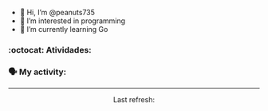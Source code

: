 - 👋 Hi, I’m @peanuts735
- 👀 I’m interested in programming
- 🌱 I’m currently learning Go

### :octocat: Atividades:
<!--START_SECTION:activity-->
<!--END_SECTION:activity-->

### 🗣 My activity:

<!--GITHUB_ACTIVITY:{"rows": 5}-->

---

<p align="center">
  Last refresh: 
  <b><!--TIMESTAMP--></b>
</p>

<!--GITHUB_REPOS:{"rows": 4, "raw": true}-->

<!--FEED:{"rows": 5, "select": "hackernews show", shuffle: true, "title": true  }-->

<!--FEED:{"rows": 5, "select": ["hackernews ask", "hackernews show"], "raw": true, "title": true }-->
